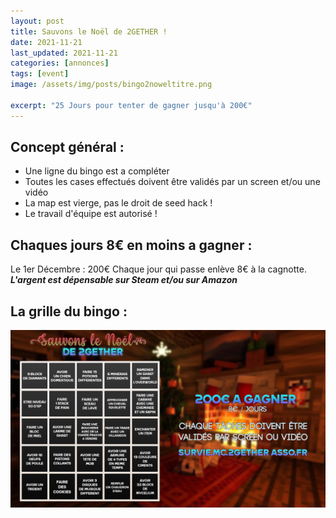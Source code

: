 ```yaml
---
layout: post
title: Sauvons le Noël de 2GETHER !
date: 2021-11-21
last_updated: 2021-11-21
categories: [annonces]
tags: [event]
image: /assets/img/posts/bingo2noweltitre.png

excerpt: "25 Jours pour tenter de gagner jusqu'à 200€"
---
```


## Concept général :
- Une ligne du bingo est a compléter
- Toutes les cases effectués doivent être validés par un screen et/ou une vidéo
- La map est vierge, pas le droit de seed hack !
- Le travail d'équipe est autorisé !

## Chaques jours 8€ en moins a gagner :
Le 1er Décembre : 200€
Chaque jour qui passe enlève 8€ à la cagnotte.
<br>
***L'argent est dépensable sur Steam et/ou sur Amazon***

## La grille du bingo :

<div>
<img src="/assets/img/posts/bingo2nowel.png" class="img-fluid" alt="bingo2nowel">
</div>